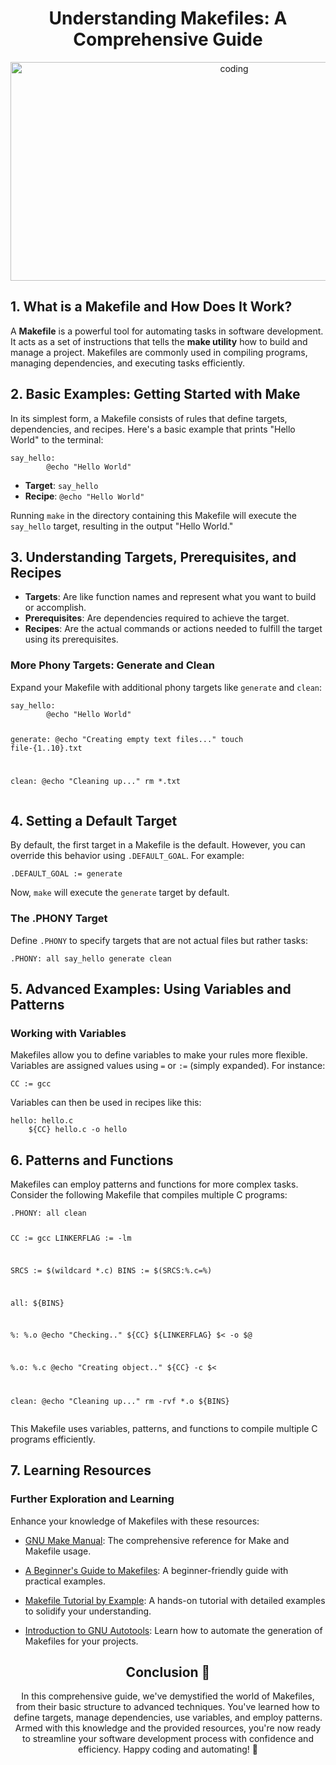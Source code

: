 <div align="center">
<h1><strong>Understanding Makefiles: A Comprehensive Guide</strong></h1></div>

<div align="center">          
<img src="PIPLO1/s9.gif" alt="coding" width="700px" height="350px" /></div>

<h2><strong>1. What is a Makefile and How Does It Work?</strong></h2>
<p>A <strong>Makefile</strong> is a powerful tool for automating tasks in software development. It acts as a set of instructions that tells the <strong>make utility</strong> how to build and manage a project. Makefiles are commonly used in compiling programs, managing dependencies, and executing tasks efficiently.</p>

<h2><strong>2. Basic Examples: Getting Started with Make</strong></h2>
<p>In its simplest form, a Makefile consists of rules that define targets, dependencies, and recipes. Here&#39;s a basic example that prints &quot;Hello World&quot; to the terminal:</p>
<pre><code>say_hello:
        @echo &quot;Hello World&quot;
</code></pre>
<ul>
<li><strong>Target</strong>: <code>say_hello</code></li>
<li><strong>Recipe</strong>: <code>@echo &quot;Hello World&quot;</code></li>
</ul>
<p>Running <code>make</code> in the directory containing this Makefile will execute the <code>say_hello</code> target, resulting in the output &quot;Hello World.&quot;</p>
<h2><strong>3. Understanding Targets, Prerequisites, and Recipes</strong></h2>
<ul>
<li><strong>Targets</strong>: Are like function names and represent what you want to build or accomplish.</li>
<li><strong>Prerequisites</strong>: Are dependencies required to achieve the target.</li>
<li><strong>Recipes</strong>: Are the actual commands or actions needed to fulfill the target using its prerequisites.</li>
</ul>
<h3><strong>More Phony Targets: Generate and Clean</strong></h3>
<p>Expand your Makefile with additional phony targets like <code>generate</code> and <code>clean</code>:</p>
<pre><code>say_hello:
        @echo &quot;Hello World&quot;

generate:
    @echo &quot;Creating empty text files...&quot;
    touch file-{1..10}.txt

clean:
    @echo &quot;Cleaning up...&quot;
    rm *.txt
</code></pre>
<h2><strong>4. Setting a Default Target</strong></h2>
<p>By default, the first target in a Makefile is the default. However, you can override this behavior using <code>.DEFAULT_GOAL</code>. For example:</p>
<pre><code>.DEFAULT_GOAL := generate
</code></pre>
<p>Now, <code>make</code> will execute the <code>generate</code> target by default.</p>
<h3><strong>The .PHONY Target</strong></h3>
<p>Define <code>.PHONY</code> to specify targets that are not actual files but rather tasks:</p>
<pre><code>.PHONY: all say_hello generate clean
</code></pre>
<h2><strong>5. Advanced Examples: Using Variables and Patterns</strong></h2>
<h3><strong>Working with Variables</strong></h3>
<p>Makefiles allow you to define variables to make your rules more flexible. Variables are assigned values using <code>=</code> or <code>:=</code> (simply expanded). For instance:</p>
<pre><code>CC := gcc
</code></pre>
<p>Variables can then be used in recipes like this:</p>
<pre><code>hello: hello.c
    ${CC} hello.c -o hello
</code></pre>
<h2><strong>6. Patterns and Functions</strong></h2>
<p>Makefiles can employ patterns and functions for more complex tasks. Consider the following Makefile that compiles multiple C programs:</p>
<pre><code>.PHONY: all clean

CC := gcc
LINKERFLAG := -lm

SRCS := $(wildcard *.c)
BINS := $(SRCS:%.c=%)

all: ${BINS}

%: %.o
    @echo &quot;Checking..&quot;
    ${CC} ${LINKERFLAG} $&lt; -o $@

%.o: %.c
    @echo &quot;Creating object..&quot;
    ${CC} -c $&lt;

clean:
    @echo &quot;Cleaning up...&quot;
    rm -rvf *.o ${BINS}
</code></pre>
<p>This Makefile uses variables, patterns, and functions to compile multiple C programs efficiently.</p>
<h2><strong>7. Learning Resources</strong></h2>
<h3><strong>Further Exploration and Learning</strong></h3>
<p>Enhance your knowledge of Makefiles with these resources:</p>
<ul>
<li><p><a href="https://www.gnu.org/software/make/manual/">GNU Make Manual</a>: The comprehensive reference for Make and Makefile usage.</p>
</li>
<li><p><a href="https://opensource.com/article/18/8/what-how-makefile">A Beginner&#39;s Guide to Makefiles</a>: A beginner-friendly guide with practical examples.</p>
</li>
<li><p><a href="https://makefiletutorial.com/">Makefile Tutorial by Example</a>: A hands-on tutorial with detailed examples to solidify your understanding.</p>
</li>
<li><p><a href="https://www.gnu.org/software/automake/manual/automake.html">Introduction to GNU Autotools</a>: Learn how to automate the generation of Makefiles for your projects.</p>
</li>
</ul>
<div align="center"><h2><strong>Conclusion 🎉</strong></h2>
<p>In this comprehensive guide, we&#39;ve demystified the world of Makefiles, from their basic structure to advanced techniques. You&#39;ve learned how to define targets, manage dependencies, use variables, and employ patterns. Armed with this knowledge and the provided resources, you&#39;re now ready to streamline your software development process with confidence and efficiency. Happy coding and automating! 🚀</p></div>
